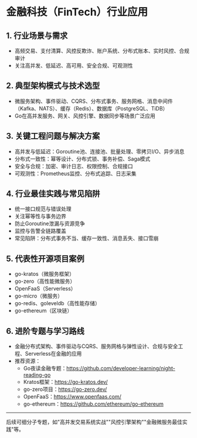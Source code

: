 # 金融科技（FinTech）行业应用

## 1. 行业场景与需求
- 高频交易、支付清算、风控反欺诈、账户系统、分布式账本、实时风控、合规审计
- 关注高并发、低延迟、高可用、安全合规、可观测性

## 2. 典型架构模式与技术选型
- 微服务架构、事件驱动、CQRS、分布式事务、服务网格、消息中间件（Kafka、NATS）、缓存（Redis）、数据库（PostgreSQL、TiDB）
- Go在高并发服务、网关、风控引擎、数据同步等场景广泛应用

## 3. 关键工程问题与解决方案
- 高并发与低延迟：Goroutine池、连接池、批量处理、零拷贝I/O、异步消息
- 分布式一致性：幂等设计、分布式锁、事务补偿、Saga模式
- 安全与合规：加密、审计日志、权限控制、合规接口
- 可观测性：Prometheus监控、分布式追踪、日志采集

## 4. 行业最佳实践与常见陷阱
- 统一接口规范与错误处理
- 关注幂等性与事务边界
- 防止Goroutine泄漏与资源竞争
- 监控与告警全链路覆盖
- 常见陷阱：分布式事务不当、缓存一致性、消息丢失、接口雪崩

## 5. 代表性开源项目案例
- go-kratos（微服务框架）
- go-zero（高性能微服务）
- OpenFaaS（Serverless）
- go-micro（微服务）
- go-redis、goleveldb（高性能存储）
- go-ethereum（区块链）

## 6. 进阶专题与学习路线
- 金融分布式架构、事件驱动与CQRS、服务网格与弹性设计、合规与安全工程、Serverless在金融的应用
- 推荐资源：
  - Go夜读金融专题：https://github.com/developer-learning/night-reading-go
  - Kratos框架：https://go-kratos.dev/
  - go-zero项目：https://go-zero.dev/
  - OpenFaaS：https://www.openfaas.com/
  - go-ethereum：https://github.com/ethereum/go-ethereum

---

后续可细分子专题，如"高并发交易系统实战""风控引擎架构""金融微服务最佳实践"等。 